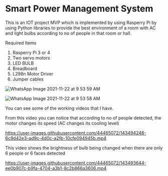 # Smart Power Management System
 This is an IOT project MVP which is implemented by using Rasperry Pi by using Python libraries to provide the best environment of a room with AC and light bulbs according to no of people in that room or hall.


Required Items
1. Rasperry Pi 3 or 4
2. Two servo motors
3. LED BULB
4. Breadboard
5. L298n Motor Driver
6. Jumper cables

![WhatsApp Image 2021-11-22 at 9 53 59 AM](https://user-images.githubusercontent.com/44465072/143493434-3e2951b1-2dda-4899-924a-2485cd70f516.jpeg)


![WhatsApp Image 2021-11-22 at 9 53 58 AM](https://user-images.githubusercontent.com/44465072/143493455-a86007b6-c482-415e-8fe6-b430b9d2fdad.jpeg)



You can see some of the working videos that I have.

From this video you can notice that according to no of people detected, the motor changes its speed (AC changes its cooling level)

https://user-images.githubusercontent.com/44465072/143494248-6c9d42e3-ad9c-4d0c-a2fb-10cfe094945b.mp4



This video shows the brightness of bulb being changed when there are only 6 people or 6 faces detected 

https://user-images.githubusercontent.com/44465072/143493644-ee0b907c-b9fa-4704-a3b1-8c2b866a3606.mp4




